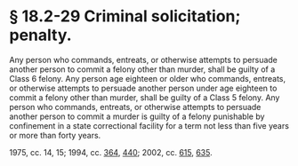# § 18.2-29 Criminal solicitation; penalty.

<p>Any person who commands, entreats, or otherwise attempts to persuade another person to commit a felony other than murder, shall be guilty of a Class 6 felony. Any person age eighteen or older who commands, entreats, or otherwise attempts to persuade another person under age eighteen to commit a felony other than murder, shall be guilty of a Class 5 felony. Any person who commands, entreats, or otherwise attempts to persuade another person to commit a murder is guilty of a felony punishable by confinement in a state correctional facility for a term not less than five years or more than forty years.</p><p>1975, cc. 14, 15; 1994, cc. <a href='http://lis.virginia.gov/cgi-bin/legp604.exe?941+ful+CHAP0364'>364</a>, <a href='http://lis.virginia.gov/cgi-bin/legp604.exe?941+ful+CHAP0440'>440</a>; 2002, cc. <a href='http://lis.virginia.gov/cgi-bin/legp604.exe?021+ful+CHAP0615'>615</a>, <a href='http://lis.virginia.gov/cgi-bin/legp604.exe?021+ful+CHAP0635'>635</a>.</p>